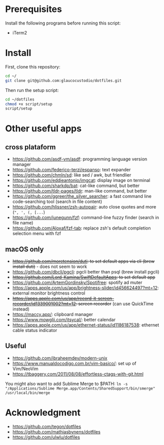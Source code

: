 # Prerequisites

Install the following programs before running this script:

- iTerm2

# Install

First, clone this repository:

```bash
cd ~/
git clone git@github.com:glaucocustodio/dotfiles.git
```

Then run the setup script:

```bash
cd ~/dotfiles
chmod +x script/setup
script/setup
```

# Other useful apps

## cross plataform

- https://github.com/asdf-vm/asdf: programming language version manager
- https://github.com/federico-terzi/espanso: text expander
- https://github.com/chmln/sd: like sed / awk, but friendlier
- https://github.com/eddieantonio/imgcat: display image on terminal
- https://github.com/sharkdp/bat: cat-like command, but better
- https://github.com/tldr-pages/tldr: man-like command, but better
- https://github.com/ggreer/the_silver_searcher: a fast command line code-searching tool (search in file content)
- https://github.com/hlissner/zsh-autopair: auto close quotes and more (`", ', (, [...`)
- https://github.com/junegunn/fzf: command-line fuzzy finder (search in file name)
- https://github.com/Aloxaf/fzf-tab: replace zsh's default completion selection menu with fzf

## macOS only

- ~~https://github.com/moretension/duti: to set default apps via cli (brew install duti)~~ - does not seem to work
- https://github.com/dbcli/pgcli: pgcli better than psql (brew install pgcli)
- ~~https://github.com/Lord-Kamina/SwiftDefaultApps: to set default app~~
- https://github.com/ArtemGordinsky/Spotifree: spotify ad muter
- https://apps.apple.com/us/app/brightness-slider/id456624497?mt=12: external monitor brightness control
- ~~https://apps.apple.com/us/app/record-it-screen-recorder/id1339001002?mt=12: screen recorder~~ (can use QuickTime instead)
- https://maccy.app/: clipboard manager
- https://www.mowglii.com/itsycal/: better calendar
- https://apps.apple.com/us/app/ethernet-status/id1186187538: ethernet cable status indicator

## Useful

- https://github.com/ibraheemdev/modern-unix
- https://www.manualdocodigo.com.br/vim-basico/: set up of Vim/NeoVim
- https://tbaggery.com/2011/08/08/effortless-ctags-with-git.html

You might also want to add Sublime Merge to $PATH: `ln -s "/Applications/Sublime Merge.app/Contents/SharedSupport/bin/smerge" /usr/local/bin/merge`

# Acknowledgment

- https://github.com/tegon/dotfiles
- https://github.com/mathiasbynens/dotfiles
- https://github.com/ulwlu/dotfiles
